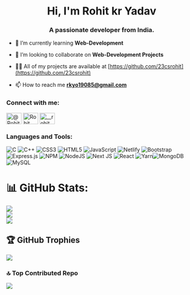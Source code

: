 <h1 align="center">Hi, I'm Rohit kr Yadav </h1>
<h3 align="center">A passionate developer from India.</h3>

- 🌱 I’m currently learning **Web-Development**

- 👯 I’m looking to collaborate on **Web-Development Projects**

- 👨‍💻 All of my projects are available at [https://github.com/23csrohit](https://github.com/23csrohit)

- 📫 How to reach me **rkyo19085@gmail.com**


<h3 align="left">Connect with me:</h3>
<p align="left">
<a href="https://x.com/RohitYa99118782" target="blank"><img align="center" src="https://raw.githubusercontent.com/rahuldkjain/github-profile-readme-generator/master/src/images/icons/Social/twitter.svg" alt="@RohitYa99118782" height="30" width="40" /></a>
<a href="https://www.linkedin.com/in/rohityadav2/" target="blank"><img align="center" src="https://raw.githubusercontent.com/rahuldkjain/github-profile-readme-generator/master/src/images/icons/Social/linked-in-alt.svg" alt="Rohit Yadav" height="30" width="40" /></a>
<a href="https://www.instagram.com/rkyo19085/" target="blank"><img align="center" src="https://raw.githubusercontent.com/rahuldkjain/github-profile-readme-generator/master/src/images/icons/Social/instagram.svg" alt="__rohit_yadav" height="30" width="40" /></a>
</p>

<h3 align="left">Languages and Tools:</h3>

![C](https://img.shields.io/badge/c-%2300599C.svg?style=plastic&logo=c&logoColor=white)  ![C++](https://img.shields.io/badge/c++-%2300599C.svg?style=plastic&logo=c%2B%2B&logoColor=white) ![CSS3](https://img.shields.io/badge/css3-%231572B6.svg?style=plastic&logo=css3&logoColor=white) ![HTML5](https://img.shields.io/badge/html5-%23E34F26.svg?style=plastic&logo=html5&logoColor=white)  ![JavaScript](https://img.shields.io/badge/javascript-%23323330.svg?style=plastic&logo=javascript&logoColor=%23F7DF1E)  ![Netlify](https://img.shields.io/badge/netlify-%23000000.svg?style=plastic&logo=netlify&logoColor=#00C7B7)  ![Bootstrap](https://img.shields.io/badge/bootstrap-%23563D7C.svg?style=plastic&logo=bootstrap&logoColor=white) ![Express.js](https://img.shields.io/badge/express.js-%23404d59.svg?style=plastic&logo=express&logoColor=%2361DAFB) ![NPM](https://img.shields.io/badge/NPM-%23000000.svg?style=plastic&logo=npm&logoColor=white) ![NodeJS](https://img.shields.io/badge/node.js-6DA55F?style=plastic&logo=node.js&logoColor=white) ![Next JS](https://img.shields.io/badge/Next-black?style=plastic&logo=next.js&logoColor=white)  ![React](https://img.shields.io/badge/react-%2320232a.svg?style=plastic&logo=react&logoColor=%2361DAFB) ![Yarn](https://img.shields.io/badge/yarn-%232C8EBB.svg?style=plastic&logo=yarn&logoColor=white)![MongoDB](https://img.shields.io/badge/MongoDB-%234ea94b.svg?style=plastic&logo=mongodb&logoColor=white) ![MySQL](https://img.shields.io/badge/mysql-%2300f.svg?style=plastic&logo=mysql&logoColor=white)



# 📊 GitHub Stats:
![](https://github-readme-stats.vercel.app/api?username=23csrohit&theme=onedark&hide_border=false&include_all_commits=false&count_private=false)<br/>
![](https://github-readme-streak-stats.herokuapp.com/?user=23csrohit&theme=onedark&hide_border=false)<br/>
![](https://github-readme-stats.vercel.app/api/top-langs/?username=23csrohit&theme=onedark&hide_border=false&include_all_commits=false&count_private=false&layout=compact)




## 🏆 GitHub Trophies
![](https://github-profile-trophy.vercel.app/?username=23csrohit&theme=buddhism&no-frame=false&no-bg=true&margin-w=4)


### 🔝 Top Contributed Repo
![](https://github-contributor-stats.vercel.app/api?username=23csrohit&limit=5&theme=dark&combine_all_yearly_contributions=true)




<!-- Proudly created with GPRM ( https://gprm.itsvg.in ) -->
